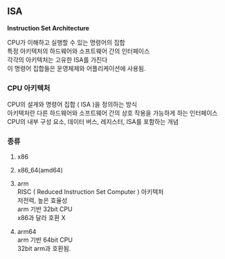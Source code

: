 ## ISA

**Instruction Set Architecture**

CPU가 이해하고 실행할 수 있는 명령어의 집합  
특정 아키텍처의 하드웨어와 소프트웨어 간의 인터페이스  
각각의 아키텍처는 고유한 ISA를 가진다  
이 명령어 집합들은 운영체제와 어플리케이션에 사용됨.  

  

### CPU 아키텍처

CPU의 설게와 명령어 집합 ( ISA )을 정의하는 방식  
아키텍처란 다른 하드웨어와 소프트웨어 간의 상호 작용을 가능하게 하는 인터페이스  
CPU의 내부 구성 요소, 데이터 버스, 레지스터, ISA를 포함하는 개념  

  

### 종류

1. x86
2. x86_64(amd64)
3. arm  
    RISC ( Reduced Instruction Set Computer ) 아키텍처  
    저전력, 높은 효율성  
    arm 기반 32bit CPU  
    x86과 달라 호환 X  
    
4. arm64  
    arm 기반 64bit CPU  
    32bit arm과 호환됨.
